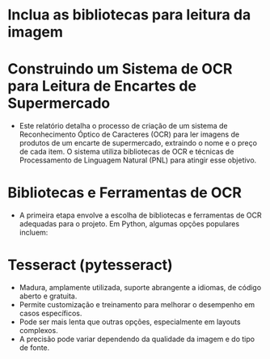 # Inclua as bibliotecas para leitura da imagem

# Construindo um Sistema de OCR para Leitura de Encartes de Supermercado
  * Este relatório detalha o processo de criação de um sistema de Reconhecimento Óptico de Caracteres (OCR) para ler imagens de produtos de um encarte de supermercado, extraindo o nome e o preço de cada item. O sistema utiliza bibliotecas de OCR e técnicas de Processamento de Linguagem Natural (PNL) para atingir esse objetivo.

# Bibliotecas e Ferramentas de OCR
  * A primeira etapa envolve a escolha de bibliotecas e ferramentas de OCR adequadas para o projeto. Em Python, algumas opções populares incluem:

# Tesseract (pytesseract)	
  * Madura, amplamente utilizada, suporte abrangente a idiomas, de código aberto e gratuita. 
  * Permite customização e treinamento para melhorar o desempenho em casos específicos.
  * Pode ser mais lenta que outras opções, especialmente em layouts complexos.
  * A precisão pode variar dependendo da qualidade da imagem e do tipo de fonte.
